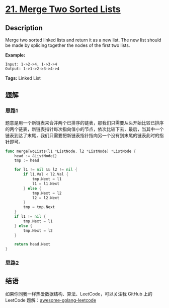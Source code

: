 # [21. Merge Two Sorted Lists][title]

## Description

Merge two sorted linked lists and return it as a new list. The new list should be made by splicing together the nodes of the first two lists.

**Example:**

```
Input: 1->2->4, 1->3->4
Output: 1->1->2->3->4->4
```

**Tags:** Linked List

## 题解
### 思路1
题意是用一个新链表来合并两个已排序的链表，那我们只需要从头开始比较已排序的两个链表，新链表指针每次指向值小的节点，依次比较下去，最后，当其中一个链表到达了末尾，我们只需要把新链表指针指向另一个没有到末尾的链表此时的指针即可。
```go
func mergeTwoLists(l1 *ListNode, l2 *ListNode) *ListNode {
	head := &ListNode{}
	tmp := head

	for l1 != nil && l2 != nil {
		if l1.Val < l2.Val {
			tmp.Next = l1
			l1 = l1.Next
		} else {
			tmp.Next = l2
			l2 = l2.Next
		}
		tmp = tmp.Next
	}
	if l1 != nil {
		tmp.Next = l1
	} else {
		tmp.Next = l2
	}

	return head.Next
}
```
### 思路2


## 结语

如果你同我一样热爱数据结构、算法、LeetCode，可以关注我 GitHub 上的 LeetCode 题解：[awesome-golang-leetcode][me]

[title]: https://leetcode.com/problems/merge-two-sorted-lists/description/
[me]: https://github.com/kylesliu/awesome-golang-algorithm
